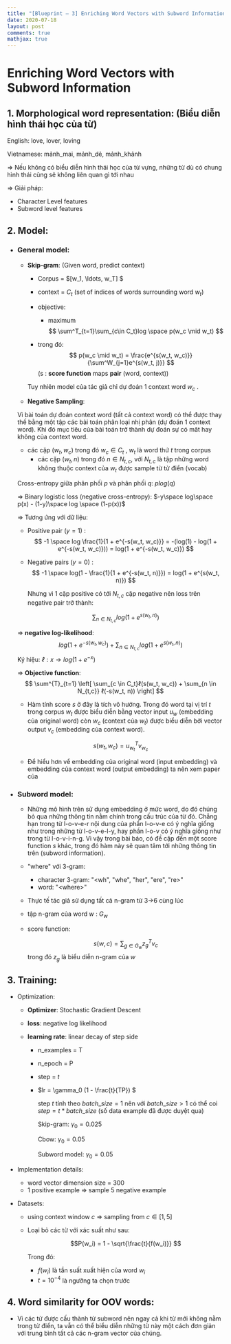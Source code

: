 ```yaml
---
title: "[Blueprint – 3] Enriching Word Vectors with Subword Information"
date: 2020-07-18
layout: post
comments: true
mathjax: true
---
```


# Enriching Word Vectors with Subword Information

## 1. Morphological word representation: (Biểu diễn hình thái học của từ)

English: love, lover, loving

Vietnamese:  mảnh_mai, mảnh_dẻ, mảnh_khảnh

=> Nếu không có biểu diễn hình thái học của từ vựng, những từ dù có chung hình thái cũng sẽ không liên quan gì tới nhau

=> Giải pháp: 

- Character Level features
- Subword level features

## 2. Model:

- ### General model:

  - **Skip-gram**: (Given word, predict context)

    - Corpus = $[w_1, \ldots, w_T] $

    - context = $C_t$ (set of indices of words surrounding word $w_t$)

    - objective: 

      - maximum  
        $$
        \sum^T_{t=1}\sum_{c\in C_t}log \space p(w_c \mid w_t)
        $$

    - trong đó: 
      $$
      p(w_c \mid w_t) = \frac{e^{s(w_t, w_c)}}{\sum^W_{j=1}e^{s(w_t, j)}}
      $$
      (s : **score function** maps **pair** (word, context))

      

    Tuy nhiên model của tác giả chỉ dự đoán 1 context word $w_c$ .

    

  - **Negative Sampling**: 

  Vì bài toán dự đoán context word (tất cả context word) có thể được thay thế bằng một tập các bài toán phân loại nhị phân (dự đoán 1 context word). Khi đó mục tiêu của bài toán trở thành dự đoán sự có măt hay không của context word. 

  - các cặp ($w_t, w_c$)  trong đó $w_c \in C_t$ , $w_t$ là word thứ $t$ trong corpus
    - các cặp ($w_t, n$) trong đó $n \in N_{t,c}$, với $N_{t,c}$  là tập những word không thuộc context của $w_t$ được sample từ từ điển (vocab)

  

  Cross-entropy giữa phân phối $p$ và phân phối $q$: $plog(q)$

  => Binary logistic loss (negative cross-entropy): $-y\space log\space p(x) - (1-y)\space log \space (1-p(x))$ 

  => Tương ứng với dữ liệu: 

  - Positive pair $(y=1)$ : 
    $$
    -1 \space log \frac{1}{1 + e^{-s(w_t, w_c)}} = -(log(1) - log(1 + e^{-s(w_t, w_c)})) = log(1 + e^{-s(w_t, w_c)})
    $$

  - Negative pairs $(y = 0)$ : 
    $$
      -1 \space log(1 - \frac{1}{1 + e^{-s(w_t, n)}}) = log(1 + e^{s(w_t, n)})
    $$


    Nhưng vì 1 cặp positive có tới $N_{t, c}$ cặp negative nên loss trên negative pair trở thành: 


    $$
      \sum_{n \in N_{t,c}} log(1 + e^{s(w_t, n)})
    $$

  => **negative log-likelihood**:    
  $$
    log(1 + e^{-s(w_t, w_c)}) + \sum_{n \in N_{t,c}} log(1 + e^{s(w_t, n)})
  $$
    Ký hiệu: $ℓ: x\to log(1+e^{-x})$ 

  => **Objective function**: 
  $$
    \sum^{T}_{t=1} \left[ \sum_{c \in C_t}ℓ(s(w_t, w_c)) + \sum_{n \in N_{t,c}} ℓ(-s(w_t, n))   \right]
  $$

  - Hàm tính score $s$ ở đây là tích vô hướng. Trong đó word tại vị trí $t$ trong corpus $w_t$ được biểu diễn bằng vector input $u_w$ (embedding của original word) còn $w_c$ (context của $w_t$) được biểu diễn bởi vector output $v_c$ (embedding của context word). 

  $$
    s(w_t, w_c) = u_{w_t}^T v_{w_c}
  $$


  - Để hiểu hơn về embedding của original word (input embedding) và embedding của context word (output embedding) ta nên xem paper của 

    [word2vec]: https://arxiv.org/pdf/1301.3781.pdf

- ### Subword model:

  - Những mô hình trên sử dụng embedding ở mức word, do đó chúng bỏ qua những thông tin nằm chính trong cấu trúc của từ đó. Chẳng hạn trong từ l-o-v-e-r nội dung của phần l-o-v-e có ý nghĩa giống như trong những từ l-o-v-e-l-y, hay phần l-o-v có ý nghĩa giống như trong từ l-o-v-i-n-g. Vì vậy trong bài báo, có đề cập đến một score function $s$ khác, trong đó hàm này sẽ quan tâm tới những thông tin trên (subword information).

  - "where" với 3-gram:

    - character 3-gram: "<wh", "whe", "her", "ere", "re>"
    - word: "<where\>"

  - Thực tế tác giả sử dụng tất cả n-gram từ 3->6 cùng lúc

  - tập n-gram của word $w$ : $G_w$ 

  - score function: 


    $$
    s(w, c) = \sum_{g \in G_w} z_g^Tv_c
    $$
    trong đó $z_g$ là biểu diễn n-gram của $w$ 

## 3. Training:

- Optimization:

  - **Optimizer**: Stochastic Gradient Descent

  - **loss**: negative log likelihood

  - **learning rate**: linear decay of step side

    - n_examples = T

    - n_epoch = P

    - step = $t$

    - $lr = \gamma_0 (1 - \frac{t}{TP}) $

      step $t$ tính theo $batch\_size = 1$ nên với $batch\_size > 1$ có thể coi $step = t * batch\_size$ (số data example đã được duyệt qua)

      Skip-gram: $\gamma_0 = 0.025$

      Cbow: $\gamma_0 = 0.05$

      Subword model: $\gamma_0 = 0.05$

- Implementation details:

  - word vector dimension size = 300
  - 1 positive example => sample 5 negative example

- Datasets:

  - using context window $c$ => sampling from $c \in [1,5]$ 

  - Loại bỏ các từ với xác suất như sau:

    $$P(w_i) = 1 - \sqrt{\frac{t}{f(w_i)}} $$  

    Trong đó:

    - $f(w_i)$ là tần suất xuất hiện của word $w_i$ 
    - $t=10^{-4}$ là ngưỡng ta chọn trước 

## 4. Word similarity for OOV words:

- Vì các từ được cấu thành từ subword nên ngay cả khi từ mới không nằm trong từ điển, ta vẫn có thể biểu diễn những từ này một cách đơn giản với trung bình tất cả các n-gram vector của chúng.